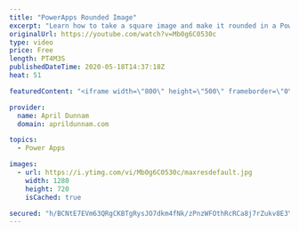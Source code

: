 ```yaml
---
title: "PowerApps Rounded Image"
excerpt: "Learn how to take a square image and make it rounded in a PowerApps Gallery"
originalUrl: https://youtube.com/watch?v=Mb0g6C0530c
type: video
price: Free
length: PT4M3S
publishedDateTime: 2020-05-18T14:37:18Z
heat: 51

featuredContent: "<iframe width=\"800\" height=\"500\" frameborder=\"0\" src=\"https://www.youtube.com/embed/Mb0g6C0530c\" allow=\"accelerometer; autoplay; encrypted-media; gyroscope; picture-in-picture\" allowfullscreen></iframe>"

provider:
  name: April Dunnam
  domain: aprildunnam.com

topics:
  - Power Apps

images:
  - url: https://i.ytimg.com/vi/Mb0g6C0530c/maxresdefault.jpg
    width: 1280
    height: 720
    isCached: true

secured: "h/BCNtE7EVm63QRgCKBTgRysJO7dkm4fNk/zPnzWFOthRcRCa8j7rZukv8E3YgMIdGFkxYRcidR/4kBtkAwTiCBK8IUGmzNNhmsRs5UNe0nT5qd0/eipKyBCKoXbCpH2AmavYV+wQd8byhF/nANi2/o3YRTDGf5AGVyo3A8RQyunZeJYWqOh0xVsP8KVE5vmevIow2BvObcWMtYmgiyq0LRIM8v6S8RXSC+Q7TAScVI9ecz1opBEtAsQ5qs6KueawZtIL1vu8hjF7paUG+Cdqy2Rmr4CS5t8xxKGtLJ6m+L50PfWHe/nmUniSWrHP3gS/6CnbgLniZ9jCN3GQvzPR2MdoK/XGVD4lICHW3nzR+ZhKGhqNgqtKvS2FLW7Ew9lUpnqAFuuWyDHoao4QDUSRg1IA45FIhh+3EWQce0MN98=;St+PSihmYyM9IbTengfEKA=="
---
```


